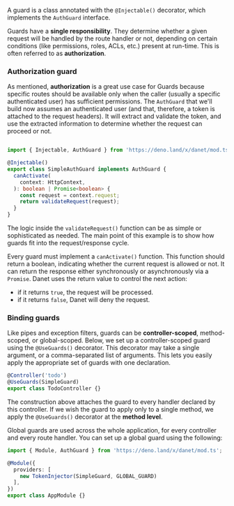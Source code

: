 A guard is a class annotated with the `@Injectable()` decorator, which implements the `AuthGuard` interface.

Guards have a **single responsibility**. They determine whether a given request will be handled by the route handler or not, depending on certain conditions (like permissions, roles, ACLs, etc.) present at run-time. This is often referred to as **authorization**.

### Authorization guard

As mentioned, **authorization** is a great use case for Guards because specific routes should be available only when the caller (usually a specific authenticated user) has sufficient permissions. The `AuthGuard` that we'll build now assumes an authenticated user (and that, therefore, a token is attached to the request headers). It will extract and validate the token, and use the extracted information to determine whether the request can proceed or not.

```typescript simple-auth-guard.ts

import { Injectable, AuthGuard } from 'https://deno.land/x/danet/mod.ts';

@Injectable()
export class SimpleAuthGuard implements AuthGuard {
  canActivate(
    context: HttpContext,
  ): boolean | Promise<boolean> {
    const request = context.request;
    return validateRequest(request);
  }
}
```

The logic inside the `validateRequest()` function can be as simple or sophisticated as needed. The main point of this example is to show how guards fit into the request/response cycle.

Every guard must implement a `canActivate()` function. This function should return a boolean, indicating whether the current request is allowed or not. It can return the response either synchronously or asynchronously via a `Promise`. Danet uses the return value to control the next action:

- if it returns `true`, the request will be processed.
- if it returns `false`, Danet will deny the request.

### Binding guards

Like pipes and exception filters, guards can be **controller-scoped**, method-scoped, or global-scoped. Below, we set up a controller-scoped guard using the `@UseGuards()` decorator. This decorator may take a single argument, or a comma-separated list of arguments. This lets you easily apply the appropriate set of guards with one declaration.

```typescript todo.controller.ts
@Controller('todo')
@UseGuards(SimpleGuard)
export class TodoController {}
```

The construction above attaches the guard to every handler declared by this controller. If we wish the guard to apply only to a single method, we apply the `@UseGuards()` decorator at the **method level**.

Global guards are used across the whole application, for every controller and every route handler. You can set up a global guard using the following:

```typescript app.module.ts
import { Module, AuthGuard } from 'https://deno.land/x/danet/mod.ts';

@Module({
  providers: [
    new TokenInjector(SimpleGuard, GLOBAL_GUARD)
  ],
})
export class AppModule {}
```
